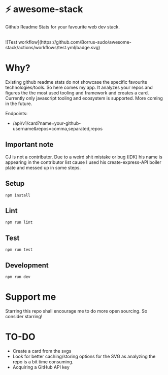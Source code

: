 # ⚡ awesome-stack
Github Readme Stats for your favourite web dev stack.

<br/>
![Test workflow](https://github.com/Borrus-sudo/awesome-stack/actions/workflows/test.yml/badge.svg)
<br/>

# Why?

Existing github readme stats do not showcase the specific favourite technologies/tools. So here comes my app. It analyzes your repos and figures the the most used tooling and framework and creates a card. Currently only javascript tooling and ecosystem is supported. More coming in the future.

Endpoints:

- /api/v1/card?name=your-github-username&repos=comma,separated,repos

## Important note

CJ is not a contributor. Due to a weird shit mistake or bug (IDK) his name is appearing in the contributor list cause I used his create-express-API boiler plate and messed up in some steps.

## Setup

```
npm install
```

## Lint

```
npm run lint
```

## Test

```
npm run test
```

## Development

```
npm run dev
```

# Support me

Starring this repo shall encourage me to do more open sourcing. So consider starring!

# TO-DO

- Create a card from the svgs
- Look for better caching/storing options for the SVG as analyzing the repo is a bit time consuming.
- Acquiring a GitHub API key
